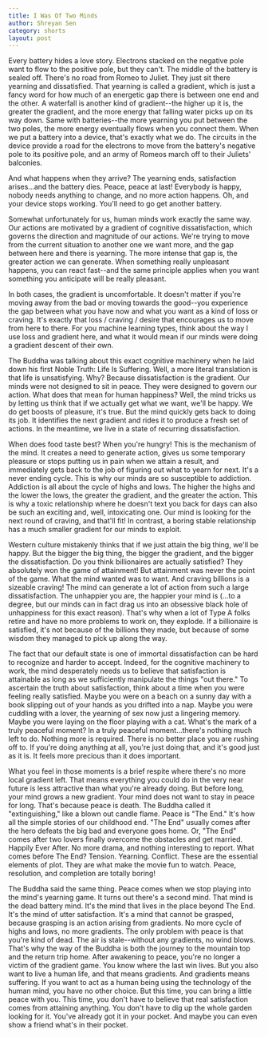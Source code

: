 ```yaml
---
title: I Was Of Two Minds
author: Shreyan Sen
category: shorts
layout: post
---
```


Every battery hides a love story. Electrons stacked on the negative pole want to flow to the positive pole, but they can't. The middle of the battery is sealed off. There's no road from Romeo to Juliet. They just sit there yearning and dissatisfied. That yearning is called a gradient, which is just a fancy word for how much of an energetic gap there is between one end and the other. A waterfall is another kind of gradient--the higher up it is, the greater the gradient, and the more energy that falling water picks up on its way down. Same with batteries--the more yearning you put between the two poles, the more energy eventually flows when you connect them. When we put a battery into a device, that's exactly what we do. The circuits in the device provide a road for the electrons to move from the battery's negative pole to its positive pole, and an army of Romeos march off to their Juliets' balconies.

And what happens when they arrive? The yearning ends, satisfaction arises...and the battery dies. Peace, peace at last! Everybody is happy, nobody needs anything to change, and no more action happens. Oh, and your device stops working. You'll need to go get another battery.

Somewhat unfortunately for us, human minds work exactly the same way. Our actions are motivated by a gradient of cognitive dissatisfaction, which governs the direction and magnitude of our actions. We're trying to move from the current situation to another one we want more, and the gap between here and there is yearning. The more intense that gap is, the greater action we can generate. When something really unpleasant happens, you can react fast--and the same principle applies when you want something you anticipate will be really pleasant.

In both cases, the gradient is uncomfortable. It doesn't matter if you're moving away from the bad or moving towards the good--you experience the gap between what you have now and what you want as a kind of loss or craving. It's exactly that loss / craving / desire that encourages us to move from here to there. For you machine learning types, think about the way I use loss and gradient here, and what it would mean if our minds were doing a gradient descent of their own.

The Buddha was talking about this exact cognitive machinery when he laid down his first Noble Truth: Life Is Suffering. Well, a more literal translation is that life is unsatisfying. Why? Because dissatisfaction is the gradient. Our minds were not designed to sit in peace. They were designed to govern our action. What does that mean for human happiness? Well, the mind tricks us by letting us think that if we actually get what we want, we'll be happy. We do get boosts of pleasure, it's true. But the mind quickly gets back to doing its job. It identifies the next gradient and rides it to produce a fresh set of actions. In the meantime, we live in a state of recurring dissatisfaction.

When does food taste best? When you're hungry! This is the mechanism of the mind. It creates a need to generate action, gives us some temporary pleasure or stops putting us in pain when we attain a result, and immediately gets back to the job of figuring out what to yearn for next. It's a never ending cycle. This is why our minds are so susceptible to addiction. Addiction is all about the cycle of highs and lows. The higher the highs and the lower the lows, the greater the gradient, and the greater the action. This is why a toxic relationship where he doesn't text you back for days can also be such an exciting and, well, intoxicating one. Our mind is looking for the next round of craving, and that'll fit! In contrast, a boring stable relationship has a much smaller gradient for our minds to exploit.

Western culture mistakenly thinks that if we just attain the big thing, we'll be happy. But the bigger the big thing, the bigger the gradient, and the bigger the dissatisfaction. Do you think billionaires are actually satisfied? They absolutely won the game of attainment! But attainment was never the point of the game. What the mind wanted was to want. And craving billions is a sizeable craving! The mind can generate a lot of action from such a large dissatisfaction. The unhappier you are, the happier your mind is (...to a degree, but our minds can in fact drag us into an obsessive black hole of unhappiness for this exact reason). That's why when a lot of Type A folks retire and have no more problems to work on, they explode. If a billionaire is satisfied, it's not because of the billions they made, but because of some wisdom they managed to pick up along the way.

The fact that our default state is one of immortal dissatisfaction can be hard to recognize and harder to accept. Indeed, for the cognitive machinery to work, the mind desperately needs us to believe that satisfaction is attainable as long as we sufficiently manipulate the things "out there." To ascertain the truth about satisfaction, think about a time when you were feeling really satisfied. Maybe you were on a beach on a sunny day with a book slipping out of your hands as you drifted into a nap. Maybe you were cuddling with a lover, the yearning of sex now just a lingering memory. Maybe you were laying on the floor playing with a cat. What's the mark of a truly peaceful moment? In a truly peaceful moment...there's nothing much left to do. Nothing more is required. There is no better place you are rushing off to. If you're doing anything at all, you're just doing that, and it's good just as it is. It feels more precious than it does important.

What you feel in those moments is a brief respite where there's no more local gradient left. That means everything you could do in the very near future is less attractive than what you're already doing. But before long, your mind grows a new gradient. Your mind does not want to stay in peace for long. That's because peace is death. The Buddha called it "extinguishing," like a blown out candle flame. Peace is "The End." It's how all the simple stories of our childhood end. "The End" usually comes after the hero defeats the big bad and everyone goes home. Or, "The End" comes after two lovers finally overcome the obstacles and get married. Happily Ever After. No more drama, and nothing interesting to report. What comes before The End? Tension. Yearning. Conflict. These are the essential elements of plot. They are what make the movie fun to watch. Peace, resolution, and completion are totally boring!

The Buddha said the same thing. Peace comes when we stop playing into the mind's yearning game. It turns out there's a second mind. That mind is the dead battery mind. It's the mind that lives in the place beyond The End. It's the mind of utter satisfaction. It's a mind that cannot be grasped, because grasping is an action arising from gradients. No more cycle of highs and lows, no more gradients. The only problem with peace is that you're kind of dead. The air is stale--without any gradients, no wind blows. That's why the way of the Buddha is both the journey to the mountain top and the return trip home. After awakening to peace, you're no longer a victim of the gradient game. You know where the last win lives. But you also want to live a human life, and that means gradients. And gradients means suffering. If you want to act as a human being using the technology of the human mind, you have no other choice. But this time, you can bring a little peace with you. This time, you don't have to believe that real satisfaction comes from attaining anything. You don't have to dig up the whole garden looking for it. You've already got it in your pocket. And maybe you can even show a friend what's in their pocket.
